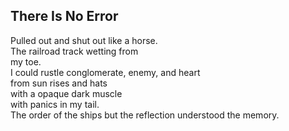 There Is No Error
-----------------
Pulled out and shut out like a horse.  
The railroad track wetting from  
my toe.  
I could rustle conglomerate, enemy, and heart  
from sun rises and hats  
with a opaque dark muscle  
with panics in my tail.  
The order of the ships but the reflection understood the memory.  
